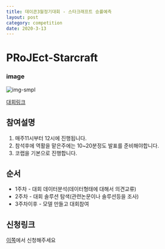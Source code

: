 ```yaml
---
title: 데이콘3월정기대회 - 스타크래프트 승률예측
layout: post
category: competition
date: 2020-3-13
---
```


# PRoJEct-Starcraft

### image
![img-smpl](https://i.ytimg.com/vi/i2MphoAC1uQ/maxresdefault.jpg)

[대회링크](https://dacon.io/competitions/official/235583/overview/)

## 참여설명

1. 매주11시부터 12시에 진행됩니다.
2. 참석후에 역활을 맡은주에는 10~20분정도 발표를 준비해야합니다.
3. 코랩을 기본으로 진행합니다.

## 순서

* 1주차 - 대회 데이터분석(데이터형태에 대해서 의견교류)
* 2주차 - 대회 솔루션 탐색(관련논문이나 솔루션등을 조사)
* 3주차이후 - 모델 만들고 대회참여

## 신청링크


[이쪽](https://forms.gle/hiC71KnXsfhUU7L5A)에서 신청해주세요

